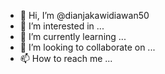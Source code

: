 - 👋 Hi, I’m @dianjakawidiawan50
- 👀 I’m interested in ...
- 🌱 I’m currently learning ...
- 💞️ I’m looking to collaborate on ...
- 📫 How to reach me ...

<!---
dianjakawidiawan50/dianjakawidiawan50 is a ✨ special ✨ repository because its `README.md` (this file) appears on your GitHub profile.
You can click the Preview link to take a look at your changes.
--->
<?xml version="1.0" encoding="UTF-8" ?>
<!DOCTYPE html>
<html b:css='false' b:defaultwidgetversion='2' b:layoutsVersion='3' b:responsive='true' b:templateUrl='indie.xml' b:templateVersion='1.3.3' expr:dir='data:blog.languageDirection' expr:lang='data:blog.locale' xmlns='http://www.w3.org/1999/xhtml' xmlns:b='http://www.google.com/2005/gml/b' xmlns:data='http://www.google.com/2005/gml/data' xmlns:expr='http://www.google.com/2005/gml/expr'>
  <head><script data-ad-client="ca-pub-1091812641825939" async src="https://pagead2.googlesyndication.com/pagead/js/adsbygoogle.js"></script>
<!-- Global site tag (gtag.js) - Google Ads: 379474233 --> <script async src="https://www.googletagmanager.com/gtag/js?id=AW-379474233"></script> <script> window.dataLayer = window.dataLayer || []; function gtag(){dataLayer.push(arguments);} gtag('js', new Date()); gtag('config', 'AW-379474233'); </script>
